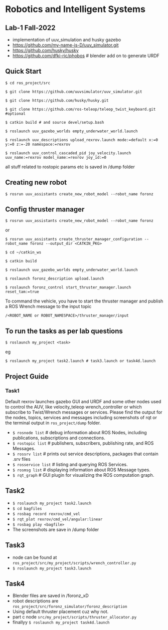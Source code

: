 # Robotics and Intelligent Systems

## Lab-1 Fall-2022

- implementation of uuv_simulation and husky gazebo
- https://github.com/my-name-is-D/uuv_simulator.git
- https://github.com/husky/husky
- https://github.com/dfki-ric/phobos # blender add on to generate URDF

## Quick Start

```$ cd ros_project/src```

```$ git clone https://github.com/uuvsimulator/uuv_simulator.git```

```$ git clone https://github.com/husky/husky.git```

```$ git clone https://github.com/ros-teleop/teleop_twist_keyboard.git #optional```

```$ catkin build # and source devel/setup.bash```

```$ roslaunch uuv_gazebo_worlds empty_underwater_world.launch```

```$ roslaunch uuv_descriptions upload_rexrov.launch mode:=default x:=0 y:=0 z:=-20 namespace:=rexrov```

```$ roslaunch uuv_control_cascaded_pid joy_velocity.launch uuv_name:=rexrov model_name:=rexrov joy_id:=0```

all stuff related to rostopic params etc is saved in /dump folder


## Creating new robot

```$ rosrun uuv_assistants create_new_robot_model --robot_name foronz```

## Config thruster manager

```$ rosrun uuv_assistants create_new_robot_model --robot_name foronz```

or

```$ rosrun uuv_assistants create_thruster_manager_configuration --robot_name foronz --output_dir <CATKIN_PKG>```

```$ cd ~/catkin_ws```

```$ catkin build```

```$ roslaunch uuv_gazebo_worlds empty_underwater_world.launch```

```$ roslaunch foronz_description upload.launch```

```$ roslaunch foronz_control start_thruster_manager.launch reset_tam:=true```

To command the vehicle, you have to start the thruster manager and publish a ROS Wrench message to the input topic

```/<ROBOT_NAME or ROBOT_NAMESPACE>/thruster_manager/input```

## To run the tasks as per lab questions
```$ roslaunch my_project <task>```

eg

```$ roslaunch my_project task2.launch # task3.launch or task4d.launch```

## Project Guide
### Task1
Default rexrov launches gazebo GUI and URDF and some other nodes used to control the AUV, like velocity_teleop wrench_controller or which subscribe to Twist/Wrench messages or services. 
Please find the output for the nodes, topics, services and messages including screenshots of rqt or the terminal output in ```ros_project/dump``` folder.
- ```$ rosnode list``` # debug information about ROS Nodes, including publications, subscriptions and connections.
- ```$ rostopic list``` # publishers, subscribers, publishing rate, and ROS Messages.
- ```$ rossrv list``` # prints out service descriptions, packages that contain .srv files
- ```$ rosservice list``` # listing and querying ROS Services.
- ```$ rosmsg list``` # displaying information about ROS Message types.
- ```$ rqt_graph``` # GUI plugin for visualizing the ROS computation graph.

## Task2
- ```$ roslaunch my_project task2.launch```
- ```$ cd bagfiles```
- ```$ rosbag record rexrov/cmd_vel```
- ```$ rqt_plot rexrov/cmd_vel/angular:linear```
- ```$ rosbag play <bagfile>```
- The screenshots are save in /dump folder

## Task3
- node can be found at ```ros_project/src/my_project/scripts/wrench_controller.py```
- ```$ roslaunch my_project task3.launch```

## Task4
- Blender files are saved in /foronz_xD
- robot descriptions are ```ros_project/src/foronz_simulator/foronz_description```
- Using default thruster placement cuz why not. 
- part c node ```src/my_project/scripts/thruster_allocator.py```
- finallyy ```$ roslaunch my_project task4d.launch```

